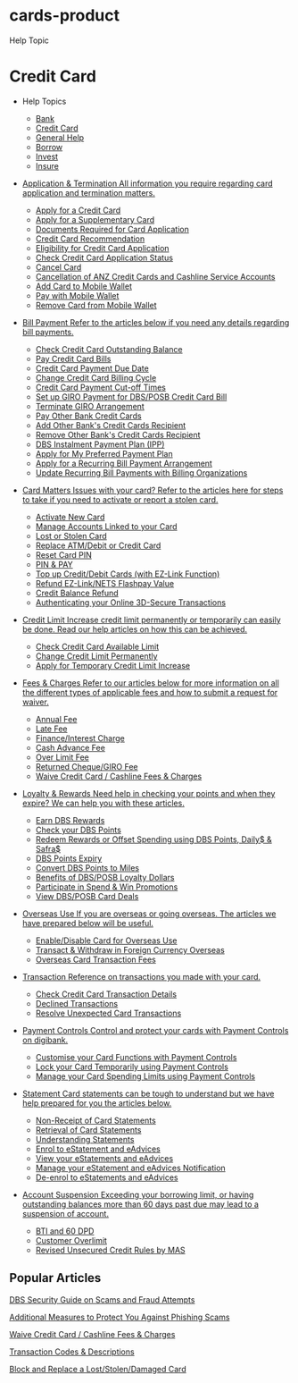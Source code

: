 # cards-product

Help Topic

#  Credit Card

  * Help Topics
    * [Bank](https://www.dbs.com.sg/personal/support/banking-product.html)
    * [Credit Card](https://www.dbs.com.sg/personal/support/cards-product.html)
    * [General Help](https://www.dbs.com.sg/personal/support/general-product.html)
    * [Borrow](https://www.dbs.com.sg/personal/support/loans-product.html)
    * [Invest](https://www.dbs.com.sg/personal/support/investment-product.html)
    * [Insure](https://www.dbs.com.sg/personal/support/insurance-product.html)



  * [ Application & Termination All information you require regarding card application and termination matters. ](javascript:void\(0\);)

    * [Apply for a Credit Card](https://www.dbs.com.sg/personal/support/card-application-new-card.html)
    * [Apply for a Supplementary Card](https://www.dbs.com.sg/personal/support/card-application-supplementary-card.html)
    * [Documents Required for Card Application](https://www.dbs.com.sg/personal/support/card-application-documents.html)
    * [Credit Card Recommendation](https://www.dbs.com.sg/personal/support/card-application-recommendation.html)
    * [Eligibility for Credit Card Application](https://www.dbs.com.sg/personal/support/card-application-eligibility.html)
    * [Check Credit Card Application Status](https://www.dbs.com.sg/personal/support/card-application-status.html)
    * [Cancel Card](https://www.dbs.com.sg/personal/support/card-issues-terminate-card.html)
    * [Cancellation of ANZ Credit Cards and Cashline Service Accounts](https://www.dbs.com.sg/personal/support/card-cancellation-anz-paydown.html)
    * [Add Card to Mobile Wallet](https://www.dbs.com.sg/personal/support/card-payment-mobile-wallet-application.html)
    * [Pay with Mobile Wallet](https://www.dbs.com.sg/personal/support/card-payment-mobile-wallet-making-payment.html)
    * [Remove Card from Mobile Wallet](https://www.dbs.com.sg/personal/support/card-payment-mobile-wallet-remove-card.html)

  * [ Bill Payment Refer to the articles below if you need any details regarding bill payments. ](javascript:void\(0\);)

    * [Check Credit Card Outstanding Balance](https://www.dbs.com.sg/personal/support/card-payment-outstanding-balance.html)
    * [Pay Credit Card Bills](https://www.dbs.com.sg/personal/support/card-payment-pay-credit-card-bills.html)
    * [Credit Card Payment Due Date](https://www.dbs.com.sg/personal/support/card-payment-due-date.html)
    * [Change Credit Card Billing Cycle](https://chatbanking.dbs.com/mbsg/GCE/H900HS004)
    * [Credit Card Payment Cut-off Times](https://www.dbs.com.sg/personal/support/card-payment-cut-off-times.html)
    * [Set up GIRO Payment for DBS/POSB Credit Card Bill](https://www.dbs.com.sg/personal/support/card-payment-giro-application.html)
    * [Terminate GIRO Arrangement](https://www.dbs.com.sg/personal/support/bank-payment-terminate-giro-arrangement.html)
    * [Pay Other Bank Credit Cards](https://www.dbs.com.sg/personal/support/bank-payment-pay-other-bank-credit-cards.html)
    * [Add Other Bank's Credit Cards Recipient](https://www.dbs.com.sg/personal/support/bank-payment-add-other-bank-credit-cards-recipient.html)
    * [Remove Other Bank's Credit Cards Recipient](https://www.dbs.com.sg/personal/support/bank-payment-remove-other-bank-credit-cards-recipient.html)
    * [DBS Instalment Payment Plan (IPP)](https://www.dbs.com.sg/personal/support/card-payment-ipp.html)
    * [Apply for My Preferred Payment Plan](https://www.dbs.com.sg/personal/support/card-payment-mp3.html)
    * [Apply for a Recurring Bill Payment Arrangement](https://www.dbs.com.sg/personal/support/card-payment-recurring.html)
    * [Update Recurring Bill Payments with Billing Organizations](https://www.dbs.com.sg/personal/support/card-payment-update-recurring-bill-payments.html)

  * [ Card Matters Issues with your card? Refer to the articles here for steps to take if you need to activate or report a stolen card. ](javascript:void\(0\);)

    * [Activate New Card](https://www.dbs.com.sg/personal/support/card-activate-new-card.html)
    * [Manage Accounts Linked to your Card](https://www.dbs.com.sg/personal/support/card-application-link-card-to-deposit-account.html)
    * [Lost or Stolen Card](https://www.dbs.com.sg/personal/support/card-issues-lost-card.html#credit-card)
    * [Replace ATM/Debit or Credit Card](https://www.dbs.com.sg/personal/support/card-issues-card-replacement.html)
    * [Reset Card PIN](https://www.dbs.com.sg/personal/support/card-issues-forget-pin.html)
    * [PIN & PAY](https://www.dbs.com.sg/personal/support/card-issues-pin-and-pay.html)
    * [Top up Credit/Debit Cards (with EZ-Link Function)](https://www.dbs.com.sg/personal/support/card-matters-top-up-card-ezlink-function.html)
    * [Refund EZ-Link/NETS Flashpay Value](https://www.dbs.com.sg/personal/support/card-matters-malfunctioned-card-ezlink-function.html)
    * [Credit Balance Refund](https://chatbanking.dbs.com/mbsg/GCE/S827HS002)
    * [Authenticating your Online 3D-Secure Transactions](https://www.dbs.com.sg/personal/support/card-transaction-3ds.html)

  * [ Credit Limit Increase credit limit permanently or temporarily can easily be done. Read our help articles on how this can be achieved. ](javascript:void\(0\);)

    * [Check Credit Card Available Limit](https://www.dbs.com.sg/personal/support/card-transaction-check-limits.html)
    * [Change Credit Limit Permanently](https://www.dbs.com.sg/personal/cards/card-services/credit-limit-review)
    * [Apply for Temporary Credit Limit Increase](https://www.dbs.com.sg/personal/support/card-credit-limit-temp-increase.html)

  * [ Fees & Charges Refer to our articles below for more information on all the different types of applicable fees and how to submit a request for waiver. ](javascript:void\(0\);)

    * [Annual Fee](https://www.dbs.com.sg/personal/support/card-charges-and-fees-annual-fee.html)
    * [Late Fee](https://www.dbs.com.sg/personal/support/card-charges-and-fees-late-fee.html)
    * [Finance/Interest Charge](https://www.dbs.com.sg/personal/support/card-charges-and-fees-finance-charge.html)
    * [Cash Advance Fee](https://www.dbs.com.sg/personal/support/card-charges-and-fees-cash-advance-fee.html)
    * [Over Limit Fee](https://www.dbs.com.sg/personal/support/card-charges-and-fees-over-limit-fee.html)
    * [Returned Cheque/GIRO Fee](https://www.dbs.com.sg/personal/support/card-charges-and-fees-returned-cheque-giro-fee.html)
    * [Waive Credit Card / Cashline Fees & Charges](https://chatbanking.dbs.com/mbsg/GCE/I400HS001)

  * [ Loyalty & Rewards Need help in checking your points and when they expire? We can help you with these articles. ](javascript:void\(0\);)

    * [Earn DBS Rewards](https://www.dbs.com.sg/personal/support/card-rewards-earn-dbs-points.html)
    * [Check your DBS Points](https://www.dbs.com.sg/personal/support/card-rewards-checking-your-dbs-points.html)
    * [Redeem Rewards or Offset Spending using DBS Points, Daily$ & Safra$](https://www.dbs.com.sg/personal/support/card-rewards-redeeming-dbs-points.html)
    * [DBS Points Expiry](https://www.dbs.com.sg/personal/support/card-rewards-dbs-points-expiry.html)
    * [Convert DBS Points to Miles](https://www.dbs.com.sg/personal/support/card-rewards-convert-dbs-points-to-frequent-flyer.html)
    * [Benefits of DBS/POSB Loyalty Dollars](https://www.dbs.com.sg/personal/support/card-rewards-daily$safra$.html)
    * [Participate in Spend & Win Promotions](https://www.dbs.com.sg/personal/support/bank-ssb-paylah-promo-spend-and-win.html)
    * [View DBS/POSB Card Deals](https://www.dbs.com.sg/personal/support/bank-ssb-paylah-view-card-deals.html)

  * [ Overseas Use If you are overseas or going overseas. The articles we have prepared below will be useful. ](javascript:void\(0\);)

    * [Enable/Disable Card for Overseas Use](https://www.dbs.com.sg/personal/support/card-overseas-enabling-for-overseas-use.html)
    * [Transact & Withdraw in Foreign Currency Overseas](https://www.dbs.com.sg/personal/support/bank-atm-debit-card-withdraw-cash-overseas.html)
    * [Overseas Card Transaction Fees](https://www.dbs.com.sg/personal/support/card-charges-and-fees-overseas-transaction-fees.html)

  * [ Transaction Reference on transactions you made with your card. ](javascript:void\(0\);)

    * [Check Credit Card Transaction Details](https://www.dbs.com.sg/personal/support/card-transaction-view-transaction-details.html)
    * [Declined Transactions](https://www.dbs.com.sg/personal/support/card-transaction-declined-transaction.html)
    * [Resolve Unexpected Card Transactions](https://www.dbs.com.sg/personal/support/general-incorrect-transaction.html)

  * [ Payment Controls Control and protect your cards with Payment Controls on digibank. ](javascript:void\(0\);)

    * [Customise your Card Functions with Payment Controls](https://www.dbs.com.sg/personal/support/card-customise-card-functions.html)
    * [Lock your Card Temporarily using Payment Controls](https://www.dbs.com.sg/personal/support/card-temp-lock-card.html)
    * [Manage your Card Spending Limits using Payment Controls](https://www.dbs.com.sg/personal/support/card-manage-spending-limit.html)

  * [ Statement Card statements can be tough to understand but we have help prepared for you the articles below. ](javascript:void\(0\);)

    * [Non-Receipt of Card Statements](https://www.dbs.com.sg/personal/support/card-statement-non-receipt.html)
    * [Retrieval of Card Statements](https://www.dbs.com.sg/personal/support/card-statement-retrieve-statement.html)
    * [Understanding Statements](https://www.dbs.com.sg/personal/support/card-statement-understanding-statement.html)
    * [Enrol to eStatement and eAdvices](https://www.dbs.com.sg/personal/support/bank-statements-estatements-enrol.html)
    * [View your eStatements and eAdvices](https://www.dbs.com.sg/personal/support/bank-statements-viewing-estatements.html)
    * [Manage your eStatement and eAdvices Notification](https://www.dbs.com.sg/personal/support/bank-statements-manage-eadvicesestatements-notification.html)
    * [De-enrol to eStatements and eAdvices](https://www.dbs.com.sg/personal/support/bank-statements-estatements-deenrol.html)

  * [ Account Suspension Exceeding your borrowing limit, or having outstanding balances more than 60 days past due may lead to a suspension of account. ](javascript:void\(0\);)

    * [BTI and 60 DPD](https://www.dbs.com.sg/personal/cards/credit-cards/faq-revised-credit-card-and-unsecured-credit-rules.page?pid=sg-dbs-help-support-cards-product-revised-credit-card-and-unsecured-credit-rules)
    * [Customer Overlimit](https://www.dbs.com.sg/personal/cards/credit-cards/customer-overlimit-faq.page?pid=sg-dbs-help-support-cards-product-overlimit-suspension)
    * [Revised Unsecured Credit Rules by MAS](https://www.dbs.com.sg/personal/support/card-credit-limit-revised-unsecured-credit-rules-by-mas.html)




## Popular Articles

[DBS Security Guide on Scams and Fraud Attempts](https://www.dbs.com.sg/personal/support/guide-security-on-scams-and-fraud.html)

[Additional Measures to Protect You Against Phishing Scams](https://www.dbs.com.sg/personal/support/general-scam-additional-measures.html)

[Waive Credit Card / Cashline Fees & Charges](https://www.dbs.com.sg/personal/support/card-waive-credit-card-cashline-charges.html)

[Transaction Codes & Descriptions](https://www.dbs.com.sg/personal/support/bank-account-transaction-codes.html)

[Block and Replace a Lost/Stolen/Damaged Card](https://www.dbs.com.sg/personal/support/card-issues-lost-card.html)
